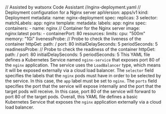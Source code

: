 // Assisted by watsonx Code Assistant
//nginx-deployment.yaml
// Deployment configuration for a Nginx server
apiVersion: apps/v1
kind: Deployment
metadata:
  name: nginx-deployment
spec:
  replicas: 3
  selector:
    matchLabels:
      app: nginx
  template:
    metadata:
      labels:
        app: nginx
    spec:
      containers:
      - name: nginx
        // Container for the Nginx server
        image: nginx:latest
        ports:
        - containerPort: 80
        resources:
          limits:
            cpu: "500m"
            memory: "1Gi"
        livenessProbe:
          // Probe to check the liveness of the container
          httpGet:
            path: /
            port: 80
          initialDelaySeconds: 5
          periodSeconds: 5
        readinessProbe:
          // Probe to check the readiness of the container
          httpGet:
            path: /
            port: 80
          initialDelaySeconds: 5
          periodSeconds: 5
This YAML file defines a Kubernetes Service named `nginx-service` that exposes port 80 of the `nginx` application. The service uses the `LoadBalancer` type, which means it will be exposed externally via a cloud load balancer.
The `selector` field specifies the labels that the `nginx` pods must have in order to be selected by the service. In this case, the `app` label must be set to `nginx`.
The `ports` field specifies the port that the service will expose internally and the port that the target pods will receive. In this case, port 80 of the service will forward to port 80 of the target pods.
Overall, this YAML file defines a basic Kubernetes Service that exposes the `nginx` application externally via a cloud load balancer.